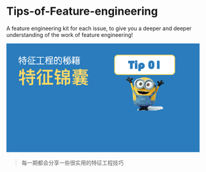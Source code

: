 # Tips-of-Feature-engineering
A feature engineering kit for each issue, to give you a deeper and deeper understanding of the work of feature engineering!


![image](./arrests/幻灯片01.png)

> 每一期都会分享一些很实用的特征工程技巧
